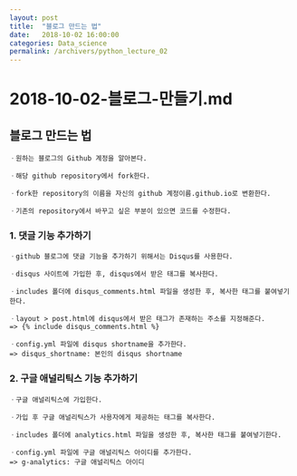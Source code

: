 ```yaml
---
layout: post
title:  "블로그 만드는 법"
date:   2018-10-02 16:00:00
categories: Data_science
permalink: /archivers/python_lecture_02
---
```


# 2018-10-02-블로그-만들기.md

## 블로그 만드는 법

	ㆍ원하는 블로그의 Github 계정을 알아본다.
	
	ㆍ해당 github repository에서 fork한다.
	
	ㆍfork한 repository의 이름을 자신의 github 계정이름.github.io로 변환한다.
	
	ㆍ기존의 repository에서 바꾸고 싶은 부분이 있으면 코드를 수정한다.
	
### 1. 댓글 기능 추가하기

	ㆍgithub 블로그에 댓글 기능을 추가하기 위해서는 Disqus를 사용한다.
	
	ㆍdisqus 사이트에 가입한 후, disqus에서 받은 태그를 복사한다.
	
	ㆍincludes 폴더에 disqus_comments.html 파일을 생성한 후, 복사한 태그를 붙여넣기한다.
	
	ㆍlayout > post.html에 disqus에서 받은 태그가 존재하는 주소를 지정해준다. 
	=> {% include disqus_comments.html %}
	
	ㆍconfig.yml 파일에 disqus shortname을 추가한다.
	=> disqus_shortname: 본인의 disqus shortname
	
### 2. 구글 애널리틱스 기능 추가하기

	ㆍ구글 애널리틱스에 가입한다.
	
	ㆍ가입 후 구글 애널리틱스가 사용자에게 제공하는 태그를 복사한다.
	
	ㆍincludes 폴더에 analytics.html 파일을 생성한 후, 복사한 태그를 붙여넣기한다.
	
	ㆍconfig.yml 파일에 구글 애널리틱스 아이디를 추가한다.
	=> g-analytics: 구글 애널리틱스 아이디

	
